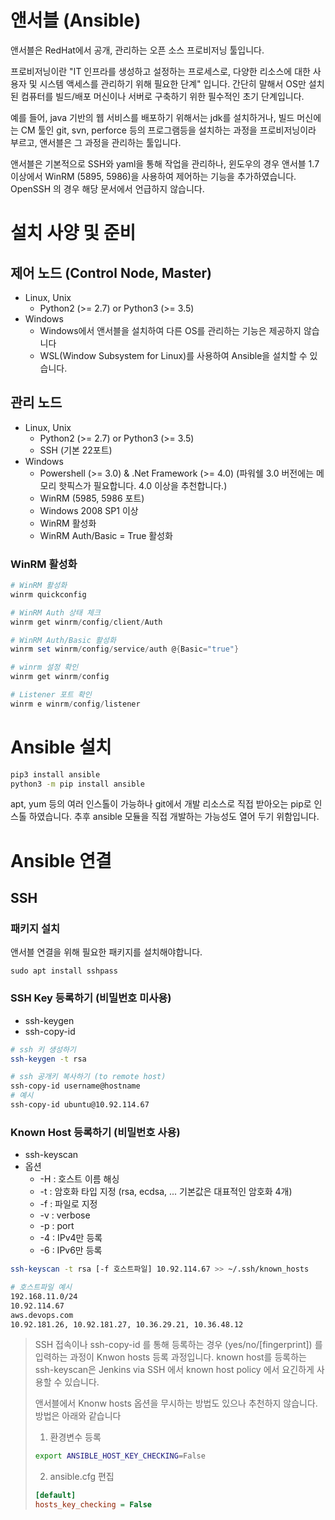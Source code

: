 # 앤서블 (Ansible)

앤서블은 RedHat에서 공개, 관리하는 오픈 소스 프로비저닝 툴입니다.

프로비저닝이란 "IT 인프라를 생성하고 설정하는 프로세스로, 다양한 리소스에 대한 사용자 및 시스템 액세스를 관리하기 위해 필요한 단계" 입니다.
간단히 말해서 OS만 설치된 컴퓨터를 빌드/배포 머신이나 서버로 구축하기 위한 필수적인 초기 단계입니다.

예를 들어, java 기반의 웹 서비스를 배포하기 위해서는 jdk를 설치하거나, 빌드 머신에는 CM 툴인 git, svn, perforce 등의 프로그램등을 설치하는 과정을 프로비저닝이라 부르고, 앤서블은 그 과정을 관리하는 툴입니다.

앤서블은 기본적으로 SSH와 yaml을 통해 작업을 관리하나, 윈도우의 경우 앤서블 1.7 이상에서 WinRM (5895, 5986)을 사용하여 제어하는 기능을 추가하였습니다.
OpenSSH 의 경우 해당 문서에서 언급하지 않습니다.

# 설치 사양 및 준비

## 제어 노드 (Control Node, Master)

- Linux, Unix
  - Python2 (>= 2.7) or Python3 (>= 3.5)
- Windows
  - Windows에서 앤서블을 설치하여 다른 OS를 관리하는 기능은 제공하지 않습니다
  - WSL(Window Subsystem for Linux)를 사용하여 Ansible을 설치할 수 있습니다.

## 관리 노드

- Linux, Unix
  - Python2 (>= 2.7) or Python3 (>= 3.5)
  - SSH (기본 22포트)
- Windows
  - Powershell (>= 3.0) & .Net Framework (>= 4.0)
    (파워쉘 3.0 버전에는 메모리 핫픽스가 필요합니다. 4.0 이상을 추천합니다.)
  - WinRM (5985, 5986 포트)
  - Windows 2008 SP1 이상
  - WinRM 활성화
  - WinRM Auth/Basic = True 활성화


### WinRM 활성화

```powershell
# WinRM 활성화
winrm quickconfig

# WinRM Auth 상태 체크
winrm get winrm/config/client/Auth

# WinRM Auth/Basic 활성화
winrm set winrm/config/service/auth @{Basic="true"}

# winrm 설정 확인
winrm get winrm/config

# Listener 포트 확인
winrm e winrm/config/listener

```


# Ansible 설치

```bash
pip3 install ansible
python3 -m pip install ansible
```

apt, yum 등의 여러 인스톨이 가능하나 git에서 개발 리소스로 직접 받아오는 pip로 인스톨 하였습니다.
추후 ansible 모듈을 직접 개발하는 가능성도 열어 두기 위함입니다.

# Ansible 연결

## SSH

### 패키지 설치
앤서블 연결을 위해 필요한 패키지를 설치해야합니다.
```
sudo apt install sshpass
```

### SSH Key 등록하기 (비밀번호 미사용)

- ssh-keygen
- ssh-copy-id

```bash
# ssh 키 생성하기
ssh-keygen -t rsa

# ssh 공개키 복사하기 (to remote host)
ssh-copy-id username@hostname
# 예시
ssh-copy-id ubuntu@10.92.114.67
```

### Known Host 등록하기 (비밀번호 사용)

- ssh-keyscan
- 옵션
  - -H : 호스트 이름 해싱
  - -t : 암호화 타입 지정 (rsa, ecdsa, ... 기본값은 대표적인 암호화 4개)
  - -f : 파일로 지정
  - -v : verbose
  - -p : port
  - -4 : IPv4만 등록
  - -6 : IPv6만 등록

```bash
ssh-keyscan -t rsa [-f 호스트파일] 10.92.114.67 >> ~/.ssh/known_hosts

# 호스트파일 예시
192.168.11.0/24
10.92.114.67
aws.devops.com
10.92.181.26, 10.92.181.27, 10.36.29.21, 10.36.48.12
```
> SSH 접속이나 ssh-copy-id 를 통해 등록하는 경우 (yes/no/[fingerprint]) 를 입력하는 과정이 Knwon hosts 등록 과정입니다. 
> known host를 등록하는 ssh-keyscan은 Jenkins via SSH 에서 known host policy 에서 요긴하게 사용할 수 있습니다.
> 
> 앤서블에서 Knonw hosts 옵션을 무시하는 방법도 있으나 추천하지 않습니다.
> 방법은 아래와 같습니다
> 1. 환경변수 등록
> ```bash
> export ANSIBLE_HOST_KEY_CHECKING=False
> ```
> 2. ansible.cfg 편집
> ```ansible.cfg
> [default]
> hosts_key_checking = False
> ```

